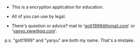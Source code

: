- This is a encryption application for education.

- All of you can use by legal.

- There's question or advice? mail to 'gott1999@fomail.com' or 'yanyu.xww@qq.com'.

p.s. "gott1999" and "yanyu" are both my name. That's a mistake.
